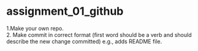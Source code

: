 # assignment_01_github
1.Make your own repo.     
2. Make commit in correct format (first word should be a verb and should describe the new change committed) e.g., adds README file. 
